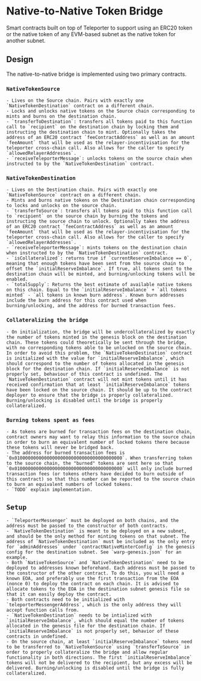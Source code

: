 # Native-to-Native Token Bridge

Smart contracts built on top of Teleporter to support using an ERC20 token or the native token of any EVM-based subnet as the native token for another subnet.

## Design
The native-to-native bridge is implemented using two primary contracts.
### `NativeTokenSource`
    - Lives on the Source chain. Pairs with exactly one `NativeTokenDestination` contract on a different chain.
    - Locks and unlocks native tokens on the Source chain corresponding to mints and burns on the destination chain.
    - `transferToDestination`: transfers all tokens paid to this function call to `recipient` on the destination chain by locking them and instructing the destination chain to mint. Optionally takes the address of an ERC20 contract `feeContractAddress` as well as an amount `feeAmount` that will be used as the relayer-incentivisation for the teleporter cross-chain call. Also allows for the caller to specify `allowedRelayerAddresses`.
    - `receiveTeleporterMessage`: unlocks tokens on the source chain when instructed to by the `NativeTokenDestination` contract.
### `NativeTokenDestination`
    - Lives on the Destination chain. Pairs with exactly one `NativeTokenSource` contract on a different chain.
    - Mints and burns native tokens on the Destination chain corresponding to locks and unlocks on the source chain.
    - `transferToSource`: transfers all tokens paid to this function call to `recipient` on the source chain by burning the tokens and instructing the source chain to unlock. Optionally takes the address of an ERC20 contract `feeContractAddress` as well as an amount `feeAmount` that will be used as the relayer-incentivisation for the teleporter cross-chain call. Also allows for the caller to specify `allowedRelayerAddresses`.
    - `receiveTeleporterMessage`: mints tokens on the destination chain when instructed to by the `NativeTokenDestination` contract.
    - `isCollateralized`: returns true if `currentReserveImbalance == 0`, meaning that enough tokens have been sent from the source chain to offset the `initialReserveImbalance`. If true, all tokens sent to the destination chain will be minted, and burning/unlocking tokens will be enabled.
    - `totalSupply`: Returns the best estimate of available native tokens on this chain. Equal to the `initialReserveImbalance` + `all tokens minted` - `all tokens in known burn address`. Known burn addresses include the burn address for this contract used when burning/unlocking, and the address for burned transaction fees.

### `Collateralizing the bridge`
    - On initialization, the bridge will be undercollateralized by exactly the number of tokens minted in the genesis block on the destination chain. These tokens could theoretically be sent through the bridge, with no corresponding tokens able to be unlocked on the source chain. In order to avoid this problem, the `NativeTokenDestination` contract is initialized with the value for `initialReserveImbalance`, which should correspond to the number of tokens allocated in the genesis block for the destination chain. If `initialReserveImbalance` is not properly set, behaviour of this contract is undefined. The `NativeTokenDestination` contract will not mint tokens until it has received confirmation that at least `initialReserveImbalance` tokens have been locked on the source chain. It should be up to the contract deployer to ensure that the bridge is properly collateralized. Burning/unlocking is disabled until the bridge is properly collateralized.

### `Burning tokens spent as fees`
    - As tokens are burned for transaction fees on the destination chain, contract owners may want to relay this information to the source chain in order to burn an equivalent number of locked tokens there because these tokens will never be bridged back.
    - The address for burned transaction fees is `0x0100000000000000000000000000000000000000`. When transferring token to the source chain, the "burned" tokens are sent here so that `0x0100000000000000000000000000000000000000` will only include burned transaction fees (or tokens others have decided to burn outside of this contract) so that this number can be reported to the source chain to burn an equivalent numbers of locked tokens.
    - `TODO` explain implementation.

## `Setup`
    - `TeleporterMessenger` must be deployed on both chains, and the address must be passed to the constructor of both contracts.
    - `NativeTokenDestination` is meant to be deployed on a new subnet, and should be the only method for minting tokens on that subnet. The address of `NativeTokenDestination` must be included as the only entry for `adminAddresses` under `contractNativeMinterConfig` in the genesis config for the destination subnet. See `warp-genesis.json` for an example.
    - Both `NativeTokenSource` and `NativeTokenDestination` need to be deployed to addresses known beforehand. Each address must be passed to the constructor of the other contract. To do this, you will need a known EOA, and preferably use the first transaction from the EOA (nonce 0) to deploy the contract on each chain. It is advised to allocate tokens to the EOA in the destination subnet genesis file so that it can easily deploy the contract.
    - Both contracts need to be initialized with `teleporterMessengerAddress`, which is the only address they will accept function calls from.
    - `NativeTokenDestination` needs to be intialized with `initialReserveImbalance`, which should equal the number of tokens allocated in the genesis file for the destination chain. If `initialReserveImbalance` is not properly set, behavior of these contracts in undefined.
    - On the source chain, at least `initialReserveImbalance` tokens need to be transferred to `NativeTokenSource` using `transferToSource` in order to properly collateralize the bridge and allow regular functionality in both directions. The first `initialReserveImbalance` tokens will not be delivered to the recipient, but any excess will be delivered. Burning/unlocking is disabled until the bridge is fully collateralized.